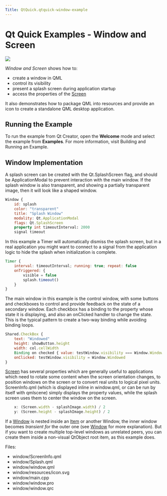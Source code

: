 ```yaml
---
Title: QtQuick.qtquick-window-example
---
```

        
Qt Quick Examples - Window and Screen
=====================================

<span class="subtitle"></span>
<span id="details"></span>
![](https://developer.ubuntu.com/static/devportal_uploaded/f17367fb-c707-4ed7-ab2e-7600f349f526-api/apps/qml/sdk-15.04.4/qtquick-window-example/images/qml-window-example.png)

*Window and Screen* shows how to:

-   create a window in QML
-   control its visibility
-   present a splash screen during application startup
-   access the properties of the [Screen](../QtQuick.Window.Screen.md)

It also demonstrates how to package QML into resources and provide an icon to create a standalone QML desktop application.

<span id="running-the-example"></span>
Running the Example
-------------------

To run the example from Qt Creator, open the **Welcome** mode and select the example from **Examples**. For more information, visit Building and Running an Example.

<span id="window-implementation"></span>
Window Implementation
---------------------

A splash screen can be created with the Qt.SplashScreen flag, and should be ApplicationModal to prevent interaction with the main window. If the splash window is also transparent, and showing a partially transparent image, then it will look like a shaped window.

``` qml
Window {
    id: splash
    color: "transparent"
    title: "Splash Window"
    modality: Qt.ApplicationModal
    flags: Qt.SplashScreen
    property int timeoutInterval: 2000
    signal timeout
```

In this example a Timer will automatically dismiss the splash screen, but in a real application you might want to connect to a signal from the application logic to hide the splash when initialization is complete.

``` qml
Timer {
    interval: timeoutInterval; running: true; repeat: false
    onTriggered: {
        visible = false
        splash.timeout()
    }
}
```

The main window in this example is the control window, with some buttons and checkboxes to control and provide feedback on the state of a secondary window. Each checkbox has a binding to the property whose state it is displaying, and also an onClicked handler to change the state. This is the typical pattern to create a two-way binding while avoiding binding loops.

``` qml
Shared.CheckBox {
    text: "Windowed"
    height: showButton.height
    width: col.cellWidth
    Binding on checked { value: testWindow.visibility === Window.Windowed }
    onClicked: testWindow.visibility = Window.Windowed
}
```

[Screen](../QtQuick.Window.Screen.md) has several properties which are generally useful to applications which need to rotate some content when the screen orientation changes, to position windows on the screen or to convert real units to logical pixel units. ScreenInfo.qml (which is displayed inline in window.qml, or can be run by itself with qmlscene) simply displays the property values, while the splash screen uses them to center the window on the screen.

``` qml
    x: (Screen.width - splashImage.width) / 2
    y: (Screen.height - splashImage.height) / 2
```

If a [Window](../QtQuick.Window.Window.md) is nested inside an [Item](../QtQuick.Item.md) or another Window, the inner window becomes *transient for* the outer one (see [Window](../QtQuick.Window.Window.md) for more explanation). But if you want to create multiple top-level windows as unrelated peers, you can create them inside a non-visual QtObject root item, as this example does.

Files:

-   window/ScreenInfo.qml
-   window/Splash.qml
-   window/window.qml
-   window/resources/icon.svg
-   window/main.cpp
-   window/window.pro
-   window/window.qrc


